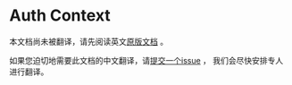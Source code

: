 # Auth Context

本文档尚未被翻译，请先阅读英文[原版文档](../../../extensions/authcontext.md) 。

如果您迫切地需要此文档的中文翻译，请[提交一个issue](https://github.com/cloudevents/spec/issues) ，
我们会尽快安排专人进行翻译。